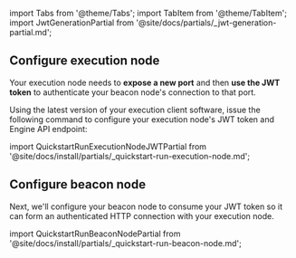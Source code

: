 import Tabs from '@theme/Tabs';
import TabItem from '@theme/TabItem';
import JwtGenerationPartial from '@site/docs/partials/_jwt-generation-partial.md';

<JwtGenerationPartial />

## Configure execution node

Your execution node needs to **expose a new port** and then **use the JWT token** to authenticate your beacon node's connection to that port.

<p class="hidden-in-mergeprep-guide">Using the latest version of your execution client software, issue the following command to configure your execution node's JWT token and Engine API endpoint:</p>

import QuickstartRunExecutionNodeJWTPartial from '@site/docs/install/partials/_quickstart-run-execution-node.md';

<QuickstartRunExecutionNodeJWTPartial />

## Configure beacon node

Next, we'll configure your beacon node to consume your JWT token so it can form an authenticated HTTP connection with your execution node.

import QuickstartRunBeaconNodePartial from '@site/docs/install/partials/_quickstart-run-beacon-node.md';

<QuickstartRunBeaconNodePartial />
